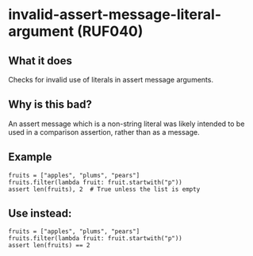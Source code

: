 # invalid-assert-message-literal-argument (RUF040)
## What it does
Checks for invalid use of literals in assert message arguments.
## Why is this bad?
An assert message which is a non-string literal was likely intended
to be used in a comparison assertion, rather than as a message.
## Example
```
fruits = ["apples", "plums", "pears"]
fruits.filter(lambda fruit: fruit.startwith("p"))
assert len(fruits), 2  # True unless the list is empty
```
## Use instead:
```
fruits = ["apples", "plums", "pears"]
fruits.filter(lambda fruit: fruit.startwith("p"))
assert len(fruits) == 2
```